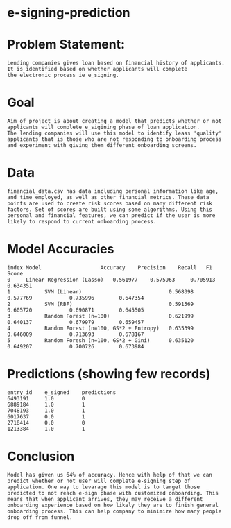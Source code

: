 # e-signing-prediction

# Problem Statement:
	Lending companies gives loan based on financial history of applicants. It is identified based on whether applicants will complete 
	the electronic process ie e_signing. 
# Goal
	Aim of project is about creating a model that predicts whether or not applicants will complete e_sigining phase of loan application.
	The lending companies will use this model to identify leass 'quality' applicants that is those who are not responding to onboarding process
	and experiment with giving them different onboarding screens.
# Data
	financial_data.csv has data including personal information like age, and time employed, as well as other financial metrics. These data points are used to create risk scores based on many different risk factors. Set of scores are built using some algorithms. Using this personal and financial features, we can predict if the user is more likely to respond to current onboarding process.
# Model Accuracies
	index Model 		          Accuracy    Precision    Recall   F1 Score
	0     Linear Regression (Lasso)	  0.561977    0.575963	   0.705913 0.634351
	1			SVM (Linear)							0.568398				0.577769			0.735996		0.647354
	2			SVM (RBF)								0.591569				0.605720			0.690871		0.645505
	3			Random Forest (n=100)					0.621999				0.640137			0.679979		0.659457
	4			Random Forest (n=100, GS*2 + Entropy)	0.635399				0.646009			0.713693		0.678167
	5			Random Foresh (n=100, GS*2 + Gini)		0.635120				0.649207			0.700726		0.673984	
# Predictions (showing few records)
	entry_id	e_signed	predictions
	6493191		1.0			0
	6889184		1.0			1
	7048193		1.0			1
	6017637		0.0			1
	2718414		0.0			0
	1213384		1.0			1
# Conclusion
	Model has given us 64% of accuracy. Hence with help of that we can predict whether or not user will complete e-signing step of application. One way to levarage this model is to target those predicted to not reach e-sign phase with customized onboarding. This means that when applicant arrives, they may receive a different onboarding experience based on how likely they are to finish general onboarding process. This can help company to minimize how many people drop off from funnel. 
